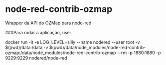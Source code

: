 # node-red-contrib-ozmap
Wrapper da API do OZMap para node-red

###Para rodar a aplicação, use:

docker run -it -e LOG_LEVEL=silly --name nodered --user root -v $(pwd)/data:/data -v $(pwd)/data/node_modules/node-red-contrib-ozmap:/data/node_modules/node-red-contrib-ozmap --rm -p 1880:1880 -p 9229:9229 nodered/node-red

